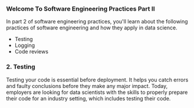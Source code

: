 ### Welcome To Software Engineering Practices Part II
In part 2 of software engineering practices, you'll learn about the following practices of software engineering and how they apply in data science.

  * Testing
  * Logging
  * Code reviews

### 2. Testing

Testing your code is essential before deployment. It helps you catch errors and faulty conclusions before they make any major impact. Today, employers are looking for data scientists with the skills to properly prepare their code for an industry setting, which includes testing their code.
